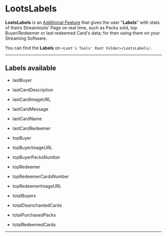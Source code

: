 # LootsLabels

**LootsLabels** is an [Additional Feature](../) that gives the user "**Labels**" with stats of theirs Streamloots' Page on real time, such as Packs sold, top Buyer/Redeemer or last redeemed Card's data; for then using them on your Streaming Software.

You can find the **Labels** on ```<Loot's Tools' Root Folder>/LootsLabels/```.

---

## Labels available

- lastBuyer

- lastCardDescription

- lastCardImageURL

- lastCardMessage

- lastCardName

- lastCardRedeemer

- topBuyer

- topBuyerImageURL

- topBuyerPacksNumber

- topRedeemer

- topRedeemerCardsNumber

- topRedeemerImageURL

- totalBuyers

- totalDisenchantedCards

- totalPurchasedPacks

- totalRedeemedCards

---